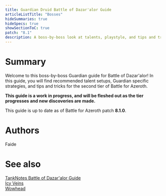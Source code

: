 ```yaml
---
title: Guardian Druid Battle of Dazar'alor Guide
articleListTitle: "Bosses"
hideSummaries: true
hideSpecs: true
showSectionToC: true
patch: "8.1"
description: A boss-by-boss look at talents, playstyle, and tips and tricks for Guardian Druids in Battle of Dazar'alor.
---
```


Summary 
===
Welcome to this boss-by-boss Guardian guide for Battle of Dazar'alor! In this guide, you will find recommended talent setups, Guardian specific strategies, and tips and tricks for the second tier of Battle for Azeroth.

**This guide is a work in progress, and will be fleshed out as the tier progresses and new discoveries are made.**

This guide is up to date as of Battle for Azeroth patch **8.1.0**.

Authors
===
Faide

See also
===
[TankNotes Battle of Dazar'alor Guide](https://tanknotes.tk/Battle-of-Dazaralor)<br />
[Icy Veins](https://www.icy-veins.com/wow/guardian-druid-pve-tank-battle-of-dazar-alor-raid-guide)<br />
[Wowhead](https://www.wowhead.com/guides/guardian-druid-dazaralor-raid-tips-bfa)
